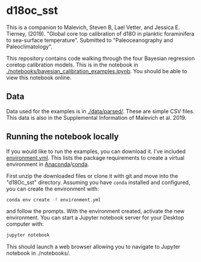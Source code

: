 # d18oc_sst

This is a companion to Malevich, Steven B, Lael Vetter, and Jessica E. Tierney, (2019). "Global core top calibration of d18O in planktic foraminifera to sea-surface temperature". Submitted to "Paleoceanography and Paleoclimatology".

This repository contains code walking through the four Bayesian regression coretop calibration models. This is in the notebook in [./notebooks/bayesian_calibration_examples.ipynb](https://github.com/brews/d18oc_sst/blob/master/notebooks/bayesian_calibration_examples.ipynb). You should be able to view this notebook online.

## Data

Data used for the examples is in [./data/parsed/](https://github.com/brews/d18oc_sst/blob/master/data/parsed/). These are simple CSV files. This data is also in the Supplemental Information of Malevich et al. 2019.

## Running the notebook locally

If you would like to run the examples, you can download it. I've included [environment.yml](https://github.com/brews/d18oc_sst/blob/master/environment.yml). This lists the package requirements to create a virtual environment in [Anaconda](https://www.anaconda.com/)/[conda](https://docs.conda.io/projects/conda/en/latest/).

First unzip the downloaded files or clone it with git and move into the "d18Oc_sst" directory. Assuming you have `conda` installed and configured, you can create the environment with:

```bash
conda env create -f environment.yml
```

and follow the prompts. With the environment created, activate the new environment. You can start a Jupyter notebook server for your Desktop computer with:

```bash
jupyter notebook
```

This should launch a web browser allowing you to navigate to Jupyter notebook in ./notebooks/.
